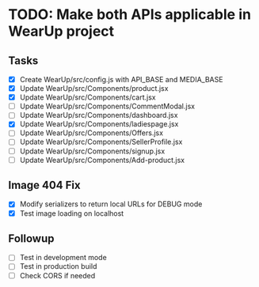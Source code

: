 # TODO: Make both APIs applicable in WearUp project

## Tasks
- [x] Create WearUp/src/config.js with API_BASE and MEDIA_BASE
- [x] Update WearUp/src/Components/product.jsx
- [x] Update WearUp/src/Components/cart.jsx
- [ ] Update WearUp/src/Components/CommentModal.jsx
- [ ] Update WearUp/src/Components/dashboard.jsx
- [x] Update WearUp/src/Components/ladiespage.jsx
- [ ] Update WearUp/src/Components/Offers.jsx
- [ ] Update WearUp/src/Components/SellerProfile.jsx
- [ ] Update WearUp/src/Components/signup.jsx
- [ ] Update WearUp/src/Components/Add-product.jsx

## Image 404 Fix
- [x] Modify serializers to return local URLs for DEBUG mode
- [x] Test image loading on localhost

## Followup
- [ ] Test in development mode
- [ ] Test in production build
- [ ] Check CORS if needed
